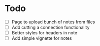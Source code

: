 # Todo

 - [ ] Page to upload bunch of notes from files
 - [ ] Add cutting a connection functionality
 - [ ] Better styles for headers in note
 - [ ] Add simple vignette for notes
